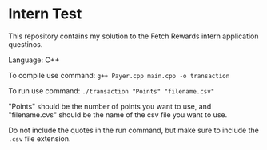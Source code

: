 # Intern Test
This repository contains my solution to the Fetch Rewards intern application questinos.

Language: C++

To compile use command: ``g++ Payer.cpp main.cpp -o transaction``

To run use command: ``./transaction "Points" "filename.csv"``

"Points" should be the number of points you want to use, and "filename.cvs" should be the name of the csv file you want to use. 

Do not include the quotes in the run command, but make sure to include the ``.csv`` file extension.
